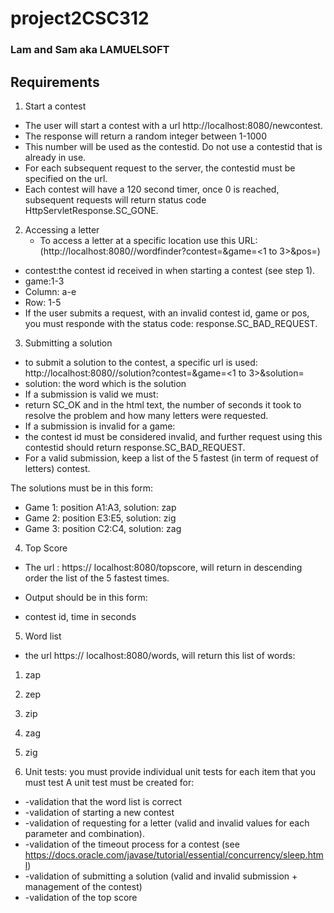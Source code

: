 # project2CSC312
### Lam and Sam aka LAMUELSOFT

## Requirements
1. Start a contest
  * The user will start a contest with a url http://localhost:8080/newcontest. 
  * The response will return a random integer between 1-1000
  * This number will be used as the contestid. Do not use a contestid that is already in use.
  * For each subsequent request to the server, the contestid must be specified on the url.
  * Each contest will have a 120 second timer, once 0 is reached, subsequent requests will return status code HttpServletResponse.SC_GONE. 

2. Accessing a letter
   * To access a letter at a specific location use this URL:
(http://localhost:8080//wordfinder?contest=<contest id received as response to newcontest>&game=<1 to 3>&pos=<column><row>)
  * contest:the contest id received in when starting a contest (see step 1).
  * game:1-3
  * Column: a-e
  * Row: 1-5
  * If the user submits a request, with an invalid contest id, game or pos, you must responde with the status code: response.SC_BAD_REQUEST.

3. Submitting a solution
  * to submit a solution to the contest, a specific url is used:
http://localhost:8080//solution?contest=<contest id received as response to newcontest>&game=<1 to 3>&solution=<word>
  * solution: the word which is the solution
  * If a submission is valid we must:
  * return SC_OK and in the html text, the number of seconds it took to resolve the problem and how many letters were requested.
  * If a submission is invalid for a game:
  * the contest id must be considered invalid, and further request using this contestid should return response.SC_BAD_REQUEST.
  * For a valid submission, keep a list of the 5 fastest (in term of request of letters) contest.

The solutions must be in this form:
  * Game 1:  position A1:A3, solution: zap
  * Game 2:  position E3:E5, solution: zig
  * Game 3:  position  C2:C4, solution: zag

4. Top Score
  * The url : https:// localhost:8080/topscore, will return in descending order the list of the 5 fastest times.

  * Output should be in this form:
  * contest id, time in seconds

5. Word list
  * the url https:// localhost:8080/words, will return this list of words:
  1. zap
  2. zep
  3. zip
  4. zag
  5. zig

6. Unit tests:
you must provide individual unit tests for each item that you must test
A unit test must be created for:
  * -validation that the word list is correct
  * -validation of starting a new contest
  * -validation of requesting for a letter (valid and invalid values for each parameter and combination).
  * -validation of the timeout process for a contest (see https://docs.oracle.com/javase/tutorial/essential/concurrency/sleep.html)
  * -validation of submitting a solution (valid and invalid submission + management of the contest)
  * -validation of the top score

